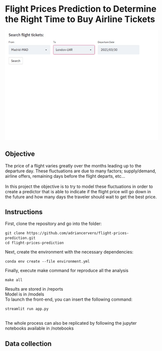 # Flight Prices Prediction to Determine the Right Time to Buy Airline Tickets

![Alt Text](demo.gif)

## Objective
The price of a flight varies greatly over the months leading up to the departure day. These fluctuations are due to many factors; supply/demand, 
airline offers, remaining days before the flight departs, etc... 
\
\
In this project the objective is to try to model these fluctuations in order to create a predictor that is able to indicate if the flight price 
will go down in the future and how many days the traveler should wait to get the best price. 

## Instructions 
First, clone the repository and go into the folder:
```
git clone https://github.com/adriancervero/flight-prices-prediction.git
cd flight-prices-prediction
```
Next, create the environment with the necessary dependencies:
```
conda env create --file environment.yml
```
Finally, execute make command for reproduce all the analysis
```
make all
```
Results are stored in /reports
\
Model is in /models
\
To launch the front-end, you can insert the following command:
```
streamlit run app.py
```
\
The whole process can also be replicated by following the jupyter notebooks available in /notebooks
## Data collection

